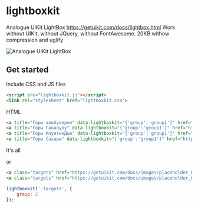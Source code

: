 # lightboxkit
Analogue UIKit LightBox https://getuikit.com/docs/lightbox.html Work without UIKit, without JQuery, without FontAwesome. 20KB withow compression and uglify

![Analogue UIKit LightBox](https://raw.github.com/xdan/lightboxkit/master/screen.jpg)

## Get started

Include CSS and JS files 

```html
<script src="lightboxkit.js"></script>
<link rel="stylesheet" href="lightboxkit.css">
```
HTML

```html
<a title="Горы альбукерке" data-lightboxkit="{'group':'group1'}" href="https://getuikit.com/docs/images/placeholder_800x600_1.jpg?timestamp=111"><img style="width:300px;" src="https://getuikit.com/docs/images/placeholder_800x600_1.jpg" alt=""></a>
<a title="Горы Ганалулу" data-lightboxkit="{'group':'group1'}" href="https://getuikit.com/docs/images/placeholder_800x600_2.jpg?timestamp=111"><img style="width:300px;" src="https://getuikit.com/docs/images/placeholder_800x600_2.jpg" alt=""></a>
<a title="Горы МаунтинДью" data-lightboxkit="{'group':'group1'}" href="https://getuikit.com/docs/images/placeholder_800x600_3.jpg?timestamp=111"><img style="width:300px;" src="https://getuikit.com/docs/images/placeholder_800x600_3.jpg" alt=""></a>
<a title="Горы Сахары" data-lightboxkit="{'group':'group1'}" href="https://getuikit.com/docs/images/placeholder_800x600_4.jpg?timestamp=111"><img style="width:300px;" src="https://getuikit.com/docs/images/placeholder_800x600_4.jpg" alt=""></a>
```

It's all

or
```html
<a class="targets" href="https://getuikit.com/docs/images/placeholder_800x600_1.jpg?timestamp=111"><img style="width:300px;" src="https://getuikit.com/docs/images/placeholder_800x600_1.jpg" alt=""></a>
<a class="targets" href="https://getuikit.com/docs/images/placeholder_800x600_2.jpg?timestamp=111"><img style="width:300px;" src="https://getuikit.com/docs/images/placeholder_800x600_2.jpg" alt=""></a>
```
```javascript
lightboxkit('.targets', {
    group: 2
});
```